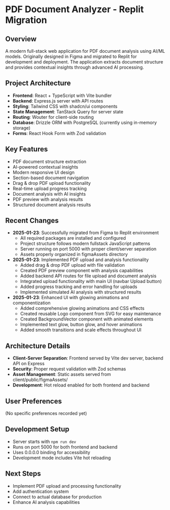 # PDF Document Analyzer - Replit Migration

## Overview
A modern full-stack web application for PDF document analysis using AI/ML models. Originally designed in Figma and migrated to Replit for development and deployment. The application extracts document structure and provides contextual insights through advanced AI processing.

## Project Architecture
- **Frontend**: React + TypeScript with Vite bundler
- **Backend**: Express.js server with API routes
- **Styling**: Tailwind CSS with shadcn/ui components
- **State Management**: TanStack Query for server state
- **Routing**: Wouter for client-side routing
- **Database**: Drizzle ORM with PostgreSQL (currently using in-memory storage)
- **Forms**: React Hook Form with Zod validation

## Key Features
- PDF document structure extraction
- AI-powered contextual insights
- Modern responsive UI design
- Section-based document navigation
- Drag & drop PDF upload functionality
- Real-time upload progress tracking
- Document analysis with AI insights
- PDF preview with analysis results
- Structured document analysis results

## Recent Changes
- **2025-01-23**: Successfully migrated from Figma to Replit environment
  - All required packages are installed and configured
  - Project structure follows modern fullstack JavaScript patterns
  - Server running on port 5000 with proper client/server separation
  - Assets properly organized in figmaAssets directory
- **2025-01-23**: Implemented PDF upload and analysis functionality
  - Added drag & drop PDF upload with file validation
  - Created PDF preview component with analysis capabilities
  - Added backend API routes for file upload and document analysis
  - Integrated upload functionality with main UI (navbar Upload button)
  - Added progress tracking and error handling for uploads
  - Implemented simulated AI analysis with structured results
- **2025-01-23**: Enhanced UI with glowing animations and componentization
  - Added comprehensive glowing animations and CSS effects
  - Created reusable Logo component from SVG for easy maintenance
  - Created BackgroundVector component with animated elements
  - Implemented text glow, button glow, and hover animations
  - Added smooth transitions and scale effects throughout UI

## Architecture Details
- **Client-Server Separation**: Frontend served by Vite dev server, backend API on Express
- **Security**: Proper request validation with Zod schemas
- **Asset Management**: Static assets served from client/public/figmaAssets/
- **Development**: Hot reload enabled for both frontend and backend

## User Preferences
(No specific preferences recorded yet)

## Development Setup
- Server starts with `npm run dev`
- Runs on port 5000 for both frontend and backend
- Uses 0.0.0.0 binding for accessibility
- Development mode includes Vite hot reloading

## Next Steps
- Implement PDF upload and processing functionality
- Add authentication system
- Connect to actual database for production
- Enhance AI analysis capabilities
